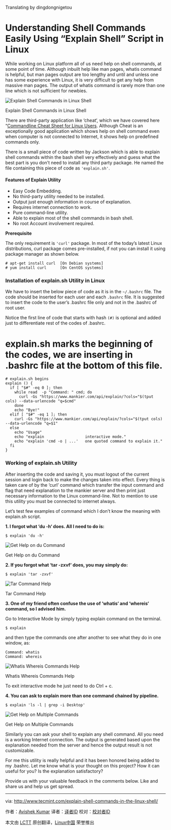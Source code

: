 
Translating by dingdongnigetou

Understanding Shell Commands Easily Using “Explain Shell” Script in Linux
================================================================================
While working on Linux platform all of us need help on shell commands, at some point of time. Although inbuilt help like man pages, whatis command is helpful, but man pages output are too lengthy and until and unless one has some experience with Linux, it is very difficult to get any help from massive man pages. The output of whatis command is rarely more than one line which is not sufficient for newbies.

![Explain Shell Commands in Linux Shell](http://www.tecmint.com/wp-content/uploads/2015/07/Explain-Shell-Commands-in-Linux-Shell.jpeg)

Explain Shell Commands in Linux Shell

There are third-party application like ‘cheat‘, which we have covered here “[Commandline Cheat Sheet for Linux Users][1]. Although Cheat is an exceptionally good application which shows help on shell command even when computer is not connected to Internet, it shows help on predefined commands only.

There is a small piece of code written by Jackson which is able to explain shell commands within the bash shell very effectively and guess what the best part is you don’t need to install any third party package. He named the file containing this piece of code as `'explain.sh'`.

#### Features of Explain Utility ####

- Easy Code Embedding.
- No third-party utility needed to be installed.
- Output just enough information in course of explanation.
- Requires internet connection to work.
- Pure command-line utility.
- Able to explain most of the shell commands in bash shell.
- No root Account involvement required.

**Prerequisite**

The only requirement is `'curl'` package. In most of the today’s latest Linux distributions, curl package comes pre-installed, if not you can install it using package manager as shown below.

    # apt-get install curl 	[On Debian systems]
    # yum install curl 		[On CentOS systems]

### Installation of explain.sh Utility in Linux ###

We have to insert the below piece of code as it is in the `~/.bashrc` file. The code should be inserted for each user and each `.bashrc` file. It is suggested to insert the code to the user’s .bashrc file only and not in the .bashrc of root user.

Notice the first line of code that starts with hash `(#)` is optional and added just to differentiate rest of the codes of .bashrc.

# explain.sh marks the beginning of the codes, we are inserting in .bashrc file at the bottom of this file.

    # explain.sh begins
    explain () {
      if [ "$#" -eq 0 ]; then
        while read  -p "Command: " cmd; do
          curl -Gs "https://www.mankier.com/api/explain/?cols="$(tput cols) --data-urlencode "q=$cmd"
        done
        echo "Bye!"
      elif [ "$#" -eq 1 ]; then
        curl -Gs "https://www.mankier.com/api/explain/?cols="$(tput cols) --data-urlencode "q=$1"
      else
        echo "Usage"
        echo "explain                  interactive mode."
        echo "explain 'cmd -o | ...'   one quoted command to explain it."
      fi
    }

### Working of explain.sh Utility ###

After inserting the code and saving it, you must logout of the current session and login back to make the changes taken into effect. Every thing is taken care of by the ‘curl’ command which transfer the input command and flag that need explanation to the mankier server and then print just necessary information to the Linux command-line. Not to mention to use this utility you must be connected to internet always.

Let’s test few examples of command which I don’t know the meaning with explain.sh script.

**1. I forgot what ‘du -h‘ does. All I need to do is:**

    $ explain 'du -h'

![Get Help on du Command](http://www.tecmint.com/wp-content/uploads/2015/07/Get-Help-on-du-Command.png)

Get Help on du Command

**2. If you forgot what ‘tar -zxvf‘ does, you may simply do:**

    $ explain 'tar -zxvf'

![Tar Command Help](http://www.tecmint.com/wp-content/uploads/2015/07/Tar-Command-Help.png)

Tar Command Help

**3. One of my friend often confuse the use of ‘whatis‘ and ‘whereis‘ command, so I advised him.**

Go to Interactive Mode by simply typing explain command on the terminal.

    $ explain

and then type the commands one after another to see what they do in one window, as:

    Command: whatis
    Command: whereis

![Whatis Whereis Commands Help](http://www.tecmint.com/wp-content/uploads/2015/07/Whatis-Whereis-Commands-Help.png)

Whatis Whereis Commands Help

To exit interactive mode he just need to do Ctrl + c.

**4. You can ask to explain more than one command chained by pipeline.**

    $ explain 'ls -l | grep -i Desktop'

![Get Help on Multiple Commands](http://www.tecmint.com/wp-content/uploads/2015/07/Get-Help-on-Multiple-Commands.png)

Get Help on Multiple Commands

Similarly you can ask your shell to explain any shell command. All you need is a working Internet connection. The output is generated based upon the explanation needed from the server and hence the output result is not customizable.

For me this utility is really helpful and it has been honored being added to my .bashrc. Let me know what is your thought on this project? How it can useful for you? Is the explanation satisfactory?

Provide us with your valuable feedback in the comments below. Like and share us and help us get spread.

--------------------------------------------------------------------------------

via: http://www.tecmint.com/explain-shell-commands-in-the-linux-shell/

作者：[Avishek Kumar][a]
译者：[译者ID](https://github.com/译者ID)
校对：[校对者ID](https://github.com/校对者ID)

本文由 [LCTT](https://github.com/LCTT/TranslateProject) 原创翻译，[Linux中国](https://linux.cn/) 荣誉推出

[a]:http://www.tecmint.com/author/avishek/
[1]:http://www.tecmint.com/cheat-command-line-cheat-sheet-for-linux-users/

